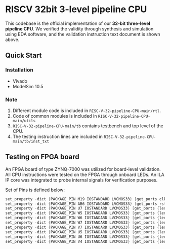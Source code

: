 # RISCV 32bit 3-level pipeline CPU
This codebase is the official implementation of our **32-bit three-level pipeline CPU**. We verified the validity through synthesis and simulation using EDA software, and the validation instruction text document is shown above.
## Quick Start
### Installation
- Vivado
- ModelSim 10.5
### Note
1. Different module code is included in `RISC-V-32-pipeline-CPU-main/rtl`.
2. Code of common modules is included in `RISC-V-32-pipeline-CPU-main/utils`
3. `RISC-V-32-pipeline-CPU-main/tb` contains testbench and top level of the CPU. 
4.  The testing instruction lines are included in `RISC-V-32-pipeline-CPU-main/tb/inst_txt`
## Testing on FPGA board
An FPGA board of type ZYNQ-7000 was utilized for board-level validation. All CPU instructions were tested on the FPGA through onboard LEDs. An ILA IP core was integrated to probe internal signals for verification purposes.

Set of Pins is defined below:
```verilog 
set_property -dict {PACKAGE_PIN M19 IOSTANDARD LVCMOS33} [get_ports clk]  
set_property -dict {PACKAGE_PIN AB6 IOSTANDARD LVCMOS33} [get_ports rst]  
set_property -dict {PACKAGE_PIN U7 IOSTANDARD LVCMOS33} [get_ports {led[7]}]  
set_property -dict {PACKAGE_PIN W5 IOSTANDARD LVCMOS33} [get_ports {led[6]}]  
set_property -dict {PACKAGE_PIN W6 IOSTANDARD LVCMOS33} [get_ports {led[5]}]  
set_property -dict {PACKAGE_PIN W7 IOSTANDARD LVCMOS33} [get_ports {led[4]}]  
set_property -dict {PACKAGE_PIN V7 IOSTANDARD LVCMOS33} [get_ports {led[3]}]  
set_property -dict {PACKAGE_PIN U5 IOSTANDARD LVCMOS33} [get_ports {led[2]}]  
set_property -dict {PACKAGE_PIN U6 IOSTANDARD LVCMOS33} [get_ports {led[1]}]  
set_property -dict {PACKAGE_PIN V4 IOSTANDARD LVCMOS33} [get_ports {led[0]}] 
```
